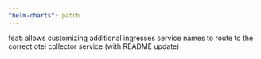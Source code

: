 ```yaml
---
"helm-charts": patch
---
```


feat: allows customizing additional ingresses service names to route to the correct otel collector service (with README update)

